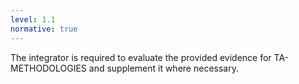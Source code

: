 ```yaml
---
level: 1.1
normative: true
---
```


The integrator is required to evaluate the provided evidence for TA-METHODOLOGIES and supplement it where necessary.